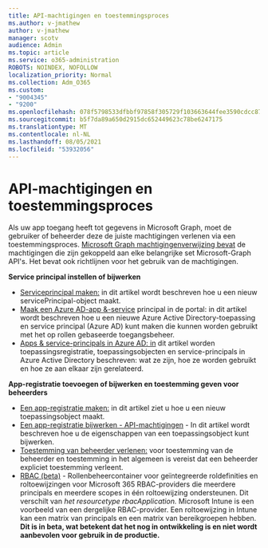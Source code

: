 ```yaml
---
title: API-machtigingen en toestemmingsproces
ms.author: v-jmathew
author: v-jmathew
manager: scotv
audience: Admin
ms.topic: article
ms.service: o365-administration
ROBOTS: NOINDEX, NOFOLLOW
localization_priority: Normal
ms.collection: Adm_O365
ms.custom:
- "9004345"
- "9200"
ms.openlocfilehash: 078f5798533dfbbf97858f305729f103663644fee3590cdcc877233041adae81
ms.sourcegitcommit: b5f7da89a650d2915dc652449623c78be6247175
ms.translationtype: MT
ms.contentlocale: nl-NL
ms.lasthandoff: 08/05/2021
ms.locfileid: "53932056"
---
```

# <a name="api-permissions-and-consent-process"></a>API-machtigingen en toestemmingsproces

Als uw app toegang heeft tot gegevens in Microsoft Graph, moet de gebruiker of beheerder deze de juiste machtigingen verlenen via een toestemmingsproces. [Microsoft Graph machtigingenverwijzing bevat](https://docs.microsoft.com/graph/permissions-reference) de machtigingen die zijn gekoppeld aan elke belangrijke set Microsoft-Graph API's. Het bevat ook richtlijnen voor het gebruik van de machtigingen.

**Service principal instellen of bijwerken**

- [Serviceprincipal maken:](https://docs.microsoft.com/graph/api/serviceprincipal-post-serviceprincipals) in dit artikel wordt beschreven hoe u een nieuw servicePrincipal-object maakt.
- [Maak een Azure AD-app &-service](https://docs.microsoft.com/azure/active-directory/develop/howto-create-service-principal-portal) principal in de portal: in dit artikel wordt beschreven hoe u een nieuwe Azure Active Directory-toepassing en service principal (Azure AD) kunt maken die kunnen worden gebruikt met het op rollen gebaseerde toegangsbeheer.
- [Apps & service-principals in Azure AD: in](https://docs.microsoft.com/azure/active-directory/develop/app-objects-and-service-principals) dit artikel worden toepassingsregistratie, toepassingsobjecten en service-principals in Azure Active Directory beschreven: wat ze zijn, hoe ze worden gebruikt en hoe ze aan elkaar zijn gerelateerd.

**App-registratie toevoegen of bijwerken en toestemming geven voor beheerders**

- [Een app-registratie maken:](https://docs.microsoft.com/graph/api/application-post-applications) in dit artikel ziet u hoe u een nieuw toepassingsobject maakt.
- [Een app-registratie bijwerken - API-machtigingen](https://docs.microsoft.com/graph/api/application-update) - In dit artikel wordt beschreven hoe u de eigenschappen van een toepassingsobject kunt bijwerken.
- [Toestemming van beheerder verlenen:](https://docs.microsoft.com/graph/security-authorization#grant-permissions-to-an-application) voor toestemming van de beheerder en toestemming in het algemeen is vereist dat een beheerder expliciet toestemming verleent.
- [RBAC (beta)](https://docs.microsoft.com/graph/api/resources/rbacapplicationmultiple) - Rollenbeheercontainer voor geïntegreerde roldefinities en roltoewijzingen voor Microsoft 365 RBAC-providers die meerdere principals en meerdere scopes in één roltoewijzing ondersteunen. Dit verschilt van *het resourcetype rbacApplication.* Microsoft Intune is een voorbeeld van een dergelijke RBAC-provider. Een roltoewijzing in Intune kan een matrix van principals en een matrix van bereikgroepen hebben. **Dit is in beta, wat betekent dat het nog in ontwikkeling is en niet wordt aanbevolen voor gebruik in de productie.**
